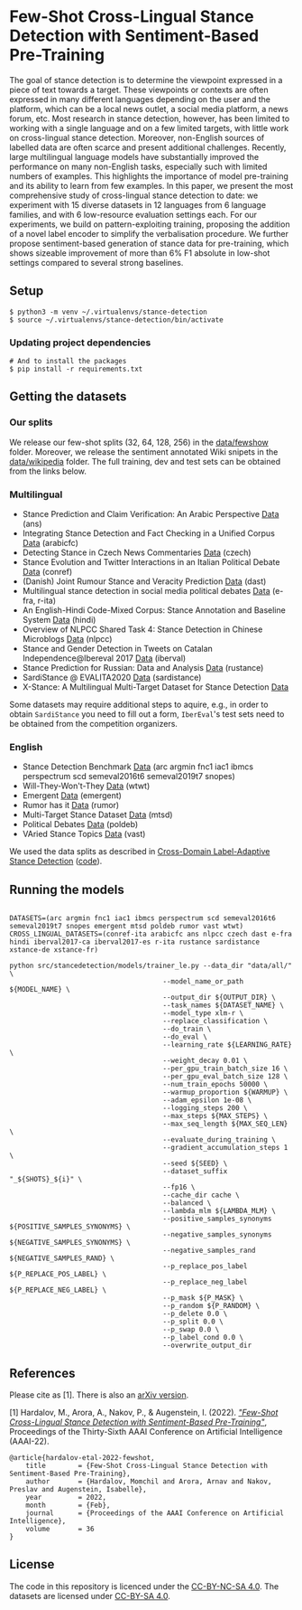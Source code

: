 # Few-Shot Cross-Lingual Stance Detection with Sentiment-Based Pre-Training

 The goal of stance detection is to determine the viewpoint expressed in a piece of text towards a target. These viewpoints or contexts are often expressed in many different languages depending on the user and the platform, which can be a local news outlet, a social media platform, a news forum, etc. Most research in stance detection, however, has been limited to working with a single language and on a few limited targets, with little work on cross-lingual stance detection. Moreover, non-English sources of labelled data are often scarce and present additional challenges. Recently, large multilingual language models have substantially improved the performance on many non-English tasks, especially such with limited numbers of examples. This highlights the importance of model pre-training and its ability to learn from few examples. In this paper, we present the most comprehensive study of cross-lingual stance detection to date: we experiment with 15 diverse datasets in 12 languages from 6 language families, and with 6 low-resource evaluation settings each. For our experiments, we build on pattern-exploiting training, proposing the addition of a novel label encoder to simplify the verbalisation procedure. We further propose sentiment-based generation of stance data for pre-training, which shows sizeable improvement of more than 6% F1 absolute in low-shot settings compared to several strong baselines. 

## Setup

```console
$ python3 -m venv ~/.virtualenvs/stance-detection
$ source ~/.virtualenvs/stance-detection/bin/activate
```

### Updating project dependencies

```console
# And to install the packages
$ pip install -r requirements.txt
```

## Getting the datasets
### Our splits

We release our few-shot splits (32, 64, 128, 256) in the [data/fewshow](data/fewshow) folder. Moreover, we release the sentiment annotated Wiki snipets in the [data/wikipedia](data/wikipedia) folder. The full training, dev and test sets can be obtained from the links below.

### Multilingual
* Stance Prediction and Claim Verification: An Arabic Perspective [Data](https://github.com/latynt/ans) (ans)
* Integrating Stance Detection and Fact Checking in a Unified Corpus [Data](http://groups.csail.mit.edu/sls/downloads/factchecking/) (arabicfc)
* Detecting Stance in Czech News Commentaries [Data](http://nlp.kiv.zcu.cz/research/sentiment#stance) (czech)
* Stance Evolution and Twitter Interactions in an Italian Political Debate [Data](https://github.com/mirkolai/Stance-Evolution-and-Twitter-Interactions) (conref)
* (Danish) Joint Rumour Stance and Veracity Prediction [Data](https://github.com/danish-stance-detectors/Stance/tree/master/data) (dast)
* Multilingual stance detection in social media political debates [Data](https://www.sciencedirect.com/science/article/abs/pii/S0885230820300085) (e-fra, r-ita)
* An English-Hindi Code-Mixed Corpus: Stance Annotation and Baseline System [Data](https://github.com/sahilswami96/StanceDetection_CodeMixed) (hindi)
* Overview of NLPCC Shared Task 4: Stance Detection in Chinese Microblogs [Data](http://tcci.ccf.org.cn/conference/2016/pages/page05_evadata.html) (nlpcc)
* Stance and Gender Detection in Tweets on Catalan Independence@Ibereval 2017 [Data](https://stel.ub.edu/Stance-IberEval2017/data.html) (iberval)
* Stance Prediction for Russian: Data and Analysis [Data](https://github.com/lozhn/rustance) (rustance)
* SardiStance @ EVALITA2020 [Data](http://www.di.unito.it/~tutreeb/sardistance-evalita2020/index.html) (sardistance)
* X-Stance: A Multilingual Multi-Target Dataset for Stance Detection [Data](https://zenodo.org/record/3831317)

Some datasets may require additional steps to aquire, e.g., in order to obtain `SardiStance` you need to fill out a form, `IberEval`'s test sets need to be obtained from the competition organizers.

### English
* Stance Detection Benchmark [Data](https://github.com/UKPLab/mdl-stance-robustness#preprocessing) (arc argmin fnc1 iac1 ibmcs perspectrum scd semeval2016t6 semeval2019t7 snopes)
* Will-They-Won't-They [Data](https://github.com/cambridge-wtwt/acl2020-wtwt-tweets) (wtwt)
* Emergent [Data](https://www.dropbox.com/sh/9t7fd7xfahb0e1v/AABHcvt9dSH6RNFpnSoYqlZra/emergent?) (emergent)
* Rumor has it [Data](https://github.com/vahedq/rumors/tree/master/data) (rumor)
* Multi-Target Stance Dataset [Data](http://www.site.uottawa.ca/~diana/resources/stance_data/) (mtsd)
* Political Debates [Data](http://mpqa.cs.pitt.edu/corpora/political_debates/) (poldeb)
* VAried Stance Topics [Data](https://github.com/emilyallaway/zero-shot-stance) (vast)

We used the data splits as described in [Cross-Domain Label-Adaptive Stance Detection](https://aclanthology.org/2021.emnlp-main.710/) ([code](https://github.com/checkstep/mole-stance)).


## Running the models

```shell

DATASETS=(arc argmin fnc1 iac1 ibmcs perspectrum scd semeval2016t6 semeval2019t7 snopes emergent mtsd poldeb rumor vast wtwt)
CROSS_LINGUAL_DATASETS=(conref-ita arabicfc ans nlpcc czech dast e-fra hindi iberval2017-ca iberval2017-es r-ita rustance sardistance xstance-de xstance-fr) 

python src/stancedetection/models/trainer_le.py --data_dir "data/all/" \
                                      --model_name_or_path ${MODEL_NAME} \
                                      --output_dir ${OUTPUT_DIR} \
                                      --task_names ${DATASET_NAME} \
                                      --model_type xlm-r \
                                      --replace_classification \
                                      --do_train \
                                      --do_eval \
                                      --learning_rate ${LEARNING_RATE} \
                                      --weight_decay 0.01 \
                                      --per_gpu_train_batch_size 16 \
                                      --per_gpu_eval_batch_size 128 \
                                      --num_train_epochs 50000 \
                                      --warmup_proportion ${WARMUP} \
                                      --adam_epsilon 1e-08 \
                                      --logging_steps 200 \
                                      --max_steps ${MAX_STEPS} \
                                      --max_seq_length ${MAX_SEQ_LEN} \
                                      --evaluate_during_training \
                                      --gradient_accumulation_steps 1 \
                                      --seed ${SEED} \
                                      --dataset_suffix "_${SHOTS}_${i}" \
                                      --fp16 \
                                      --cache_dir cache \
                                      --balanced \
                                      --lambda_mlm ${LAMBDA_MLM} \
                                      --positive_samples_synonyms ${POSITIVE_SAMPLES_SYNONYMS} \
                                      --negative_samples_synonyms ${NEGATIVE_SAMPLES_SYNONYMS} \
                                      --negative_samples_rand ${NEGATIVE_SAMPLES_RAND} \
                                      --p_replace_pos_label ${P_REPLACE_POS_LABEL} \
                                      --p_replace_neg_label ${P_REPLACE_NEG_LABEL} \
                                      --p_mask ${P_MASK} \
                                      --p_random ${P_RANDOM} \
                                      --p_delete 0.0 \
                                      --p_split 0.0 \
                                      --p_swap 0.0 \
                                      --p_label_cond 0.0 \
                                      --overwrite_output_dir
```

## References

Please cite as [1]. There is also an [arXiv version](https://arxiv.org/abs/2109.06050).


[1] Hardalov, M., Arora, A., Nakov, P., & Augenstein, I. (2022).  [*"Few-Shot Cross-Lingual Stance Detection with Sentiment-Based Pre-Training"*](https://arxiv.org/abs/2109.06050), Proceedings of the Thirty-Sixth AAAI Conference on Artificial Intelligence (AAAI-22).



```
@article{hardalov-etal-2022-fewshot,
	title        = {Few-Shot Cross-Lingual Stance Detection with Sentiment-Based Pre-Training},
	author       = {Hardalov, Momchil and Arora, Arnav and Nakov, Preslav and Augenstein, Isabelle},
	year         = 2022,
	month        = {Feb},
	journal      = {Proceedings of the AAAI Conference on Artificial Intelligence},
	volume       = 36
}
```
## License

The code in this repository is licenced under the [CC-BY-NC-SA 4.0](LICENSE). The datasets are licensed under [CC-BY-SA 4.0](LICENSE.data).
